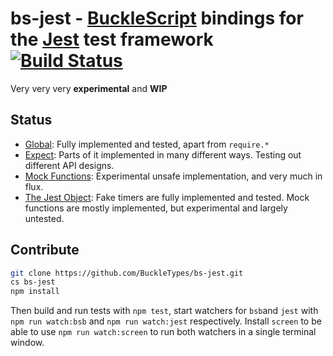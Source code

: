 # bs-jest - [BuckleScript](https://github.com/bloomberg/bucklescript) bindings for the [Jest](https://github.com/facebook/jest) test framework [![Build Status](https://travis-ci.org/BuckleTypes/bs-jest.svg?branch=master)](https://travis-ci.org/BuckleTypes/bs-jest)

Very very very **experimental** and **WIP**

## Status

* [Global](https://facebook.github.io/jest/docs/api.html#content): Fully implemented and tested, apart from `require.*`
* [Expect](https://facebook.github.io/jest/docs/expect.html#content): Parts of it implemented in many different ways. Testing out different API designs.
* [Mock Functions](https://facebook.github.io/jest/docs/mock-function-api.html#content): Experimental unsafe implementation, and very much in flux.
* [The Jest Object](https://facebook.github.io/jest/docs/jest-object.html#content): Fake timers are fully implemented and tested. Mock functions are mostly implemented, but experimental and largely untested.

## Contribute
```sh
git clone https://github.com/BuckleTypes/bs-jest.git
cs bs-jest
npm install
```

Then build and run tests with `npm test`, start watchers for `bsb`and `jest` with `npm run watch:bsb` and `npm run watch:jest` respectively. Install `screen` to be able to use `npm run watch:screen` to run both watchers in a single terminal window.
